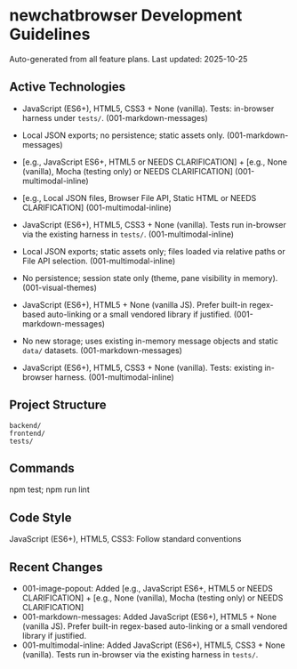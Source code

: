 # newchatbrowser Development Guidelines

Auto-generated from all feature plans. Last updated: 2025-10-25

## Active Technologies
- JavaScript (ES6+), HTML5, CSS3 + None (vanilla). Tests: in-browser harness under `tests/`. (001-markdown-messages)
- Local JSON exports; no persistence; static assets only. (001-markdown-messages)
- [e.g., JavaScript ES6+, HTML5 or NEEDS CLARIFICATION] + [e.g., None (vanilla), Mocha (testing only) or NEEDS CLARIFICATION] (001-multimodal-inline)
- [e.g., Local JSON files, Browser File API, Static HTML or NEEDS CLARIFICATION] (001-multimodal-inline)
- JavaScript (ES6+), HTML5, CSS3 + None (vanilla). Tests run in-browser via the existing harness in `tests/`. (001-multimodal-inline)
- Local JSON exports; static assets only; files loaded via relative paths or File API selection. (001-multimodal-inline)
- No persistence; session state only (theme, pane visibility in memory). (001-visual-themes)
- JavaScript (ES6+), HTML5 + None (vanilla JS). Prefer built-in regex-based auto-linking or a small vendored library if justified. (001-markdown-messages)
- No new storage; uses existing in-memory message objects and static `data/` datasets. (001-markdown-messages)

- JavaScript (ES6+), HTML5, CSS3 + None (vanilla). Tests: existing in-browser harness. (001-multimodal-inline)

## Project Structure

```text
backend/
frontend/
tests/
```

## Commands

npm test; npm run lint

## Code Style

JavaScript (ES6+), HTML5, CSS3: Follow standard conventions

## Recent Changes
- 001-image-popout: Added [e.g., JavaScript ES6+, HTML5 or NEEDS CLARIFICATION] + [e.g., None (vanilla), Mocha (testing only) or NEEDS CLARIFICATION]
- 001-markdown-messages: Added JavaScript (ES6+), HTML5 + None (vanilla JS). Prefer built-in regex-based auto-linking or a small vendored library if justified.
- 001-multimodal-inline: Added JavaScript (ES6+), HTML5, CSS3 + None (vanilla). Tests run in-browser via the existing harness in `tests/`.


<!-- MANUAL ADDITIONS START -->
<!-- MANUAL ADDITIONS END -->
